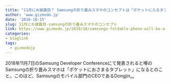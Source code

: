 ```yaml
---
title: "11月にお披露目？ Samsungの折り畳みスマホのコンセプトは「ポケットに入るタブレット」"
author: 'www.gizmodo.jp'
date: '2018-10-15'
slug: 11月にお披露目-samsungの折り畳みスマホのコンセプト
link: https://www.gizmodo.jp/2018/10/samsungs-foldable-phone-will-be-a-tablet-you-can-put-in-your-pocket.html
categories:
- bloglink
tags:
  - gizmodojp
---
```


2018年11月7日のSamsung Developer Conferenceにて発表されると噂のSamsungの折り畳みスマホは「ポケットにおさまるタブレット」になるとのこと。このほど、Samsungのモバイル部門のCEOであるDongjin[... <i class="fas fa-external-link-alt"></i>](https://www.gizmodo.jp/2018/10/samsungs-foldable-phone-will-be-a-tablet-you-can-put-in-your-pocket.html)

